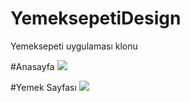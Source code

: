 # YemeksepetiDesign

Yemeksepeti uygulaması klonu

#Anasayfa
![](https://github.com/mtsutcu/YemeksepetiDesign/blob/master/YS_GIF_HOME.gif)

#Yemek Sayfası
![](https://github.com/mtsutcu/YemeksepetiDesign/blob/master/YS_FOOD_GIF.gif)

